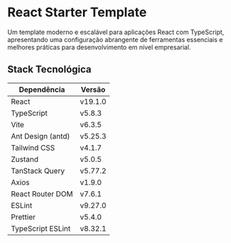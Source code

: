 # React Starter Template

Um template moderno e escalável para aplicações React com TypeScript, apresentando uma configuração abrangente de ferramentas essenciais e melhores práticas para desenvolvimento em nível empresarial.

## Stack Tecnológica

| Dependência | Versão |
|-------------|---------|
| React | v19.1.0 |
| TypeScript | v5.8.3 |
| Vite | v6.3.5 |
| Ant Design (antd) | v5.25.3 |
| Tailwind CSS | v4.1.7 |
| Zustand | v5.0.5 |
| TanStack Query | v5.77.2 |
| Axios | v1.9.0 |
| React Router DOM | v7.6.1 |
| ESLint | v9.27.0 |
| Prettier | v5.4.0 |
| TypeScript ESLint | v8.32.1 |
